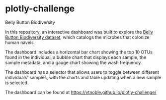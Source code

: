 # plotly-challenge
Belly Button Biodiversity

In this repository, an interactive dashboard was built to explore the [Belly Button Biodiversity dataset](http://robdunnlab.com/projects/belly-button-biodiversity/), which catalogs the microbes that colonize human navels.

The dashboard includes a horizontal bar chart showing the top 10 OTUs found in the individual, a bubble chart that displays each sample, the sample metadata, and a gauge chart showing the wash frequency.

The dashboard has a selector that allows users to toggle between different individuals' samples, with the charts and table updating when a new sample is selected.

The dashboard can be found at https://vtnoble.github.io/plotly-challenge/ 